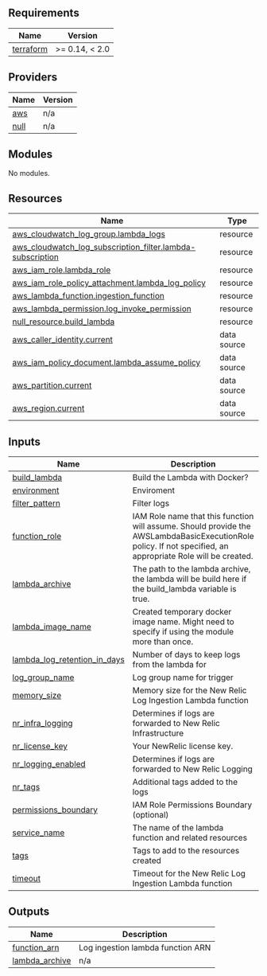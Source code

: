 <!-- BEGIN_TF_DOCS -->
## Requirements

| Name | Version |
|------|---------|
| <a name="requirement_terraform"></a> [terraform](#requirement\_terraform) | >= 0.14, < 2.0 |

## Providers

| Name | Version |
|------|---------|
| <a name="provider_aws"></a> [aws](#provider\_aws) | n/a |
| <a name="provider_null"></a> [null](#provider\_null) | n/a |

## Modules

No modules.

## Resources

| Name | Type |
|------|------|
| [aws_cloudwatch_log_group.lambda_logs](https://registry.terraform.io/providers/hashicorp/aws/latest/docs/resources/cloudwatch_log_group) | resource |
| [aws_cloudwatch_log_subscription_filter.lambda-subscription](https://registry.terraform.io/providers/hashicorp/aws/latest/docs/resources/cloudwatch_log_subscription_filter) | resource |
| [aws_iam_role.lambda_role](https://registry.terraform.io/providers/hashicorp/aws/latest/docs/resources/iam_role) | resource |
| [aws_iam_role_policy_attachment.lambda_log_policy](https://registry.terraform.io/providers/hashicorp/aws/latest/docs/resources/iam_role_policy_attachment) | resource |
| [aws_lambda_function.ingestion_function](https://registry.terraform.io/providers/hashicorp/aws/latest/docs/resources/lambda_function) | resource |
| [aws_lambda_permission.log_invoke_permission](https://registry.terraform.io/providers/hashicorp/aws/latest/docs/resources/lambda_permission) | resource |
| [null_resource.build_lambda](https://registry.terraform.io/providers/hashicorp/null/latest/docs/resources/resource) | resource |
| [aws_caller_identity.current](https://registry.terraform.io/providers/hashicorp/aws/latest/docs/data-sources/caller_identity) | data source |
| [aws_iam_policy_document.lambda_assume_policy](https://registry.terraform.io/providers/hashicorp/aws/latest/docs/data-sources/iam_policy_document) | data source |
| [aws_partition.current](https://registry.terraform.io/providers/hashicorp/aws/latest/docs/data-sources/partition) | data source |
| [aws_region.current](https://registry.terraform.io/providers/hashicorp/aws/latest/docs/data-sources/region) | data source |

## Inputs

| Name | Description | Type | Default | Required |
|------|-------------|------|---------|:--------:|
| <a name="input_build_lambda"></a> [build\_lambda](#input\_build\_lambda) | Build the Lambda with Docker? | `bool` | `true` | no |
| <a name="input_environment"></a> [environment](#input\_environment) | Enviroment | `any` | n/a | yes |
| <a name="input_filter_pattern"></a> [filter\_pattern](#input\_filter\_pattern) | Filter logs | `string` | n/a | yes |
| <a name="input_function_role"></a> [function\_role](#input\_function\_role) | IAM Role name that this function will assume. Should provide the AWSLambdaBasicExecutionRole policy. If not specified, an appropriate Role will be created. | `string` | `null` | no |
| <a name="input_lambda_archive"></a> [lambda\_archive](#input\_lambda\_archive) | The path to the lambda archive, the lambda will be build here if the build\_lambda variable is true. | `string` | `"temp/newrelic-log-ingestion.zip"` | no |
| <a name="input_lambda_image_name"></a> [lambda\_image\_name](#input\_lambda\_image\_name) | Created temporary docker image name. Might need to specify if using the module more than once. | `string` | `"newrelic-log-ingestion"` | no |
| <a name="input_lambda_log_retention_in_days"></a> [lambda\_log\_retention\_in\_days](#input\_lambda\_log\_retention\_in\_days) | Number of days to keep logs from the lambda for | `number` | `7` | no |
| <a name="input_log_group_name"></a> [log\_group\_name](#input\_log\_group\_name) | Log group name for trigger | `string` | n/a | yes |
| <a name="input_memory_size"></a> [memory\_size](#input\_memory\_size) | Memory size for the New Relic Log Ingestion Lambda function | `number` | `128` | no |
| <a name="input_nr_infra_logging"></a> [nr\_infra\_logging](#input\_nr\_infra\_logging) | Determines if logs are forwarded to New Relic Infrastructure | `bool` | `true` | no |
| <a name="input_nr_license_key"></a> [nr\_license\_key](#input\_nr\_license\_key) | Your NewRelic license key. | `string` | n/a | yes |
| <a name="input_nr_logging_enabled"></a> [nr\_logging\_enabled](#input\_nr\_logging\_enabled) | Determines if logs are forwarded to New Relic Logging | `bool` | `false` | no |
| <a name="input_nr_tags"></a> [nr\_tags](#input\_nr\_tags) | Additional tags added to the logs | `string` | n/a | yes |
| <a name="input_permissions_boundary"></a> [permissions\_boundary](#input\_permissions\_boundary) | IAM Role Permissions Boundary (optional) | `string` | `null` | no |
| <a name="input_service_name"></a> [service\_name](#input\_service\_name) | The name of the lambda function and related resources | `string` | `"newrelic-log-ingestion"` | no |
| <a name="input_tags"></a> [tags](#input\_tags) | Tags to add to the resources created | `map(string)` | `{}` | no |
| <a name="input_timeout"></a> [timeout](#input\_timeout) | Timeout for the New Relic Log Ingestion Lambda function | `number` | `30` | no |

## Outputs

| Name | Description |
|------|-------------|
| <a name="output_function_arn"></a> [function\_arn](#output\_function\_arn) | Log ingestion lambda function ARN |
| <a name="output_lambda_archive"></a> [lambda\_archive](#output\_lambda\_archive) | n/a |
<!-- END_TF_DOCS -->